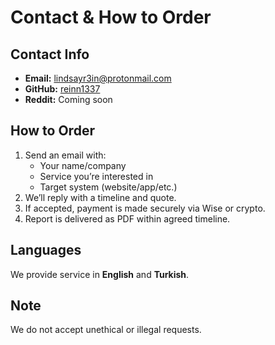 # Contact & How to Order

## Contact Info
- **Email:** lindsayr3in@protonmail.com
- **GitHub:** [reinn1337](https://github.com/reinn1337)
- **Reddit:** Coming soon

## How to Order
1. Send an email with:
   - Your name/company
   - Service you’re interested in
   - Target system (website/app/etc.)
2. We’ll reply with a timeline and quote.
3. If accepted, payment is made securely via Wise or crypto.
4. Report is delivered as PDF within agreed timeline.

## Languages
We provide service in **English** and **Turkish**.

## Note
We do not accept unethical or illegal requests.
